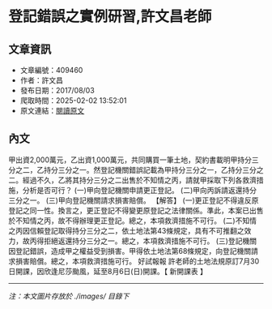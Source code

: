# 登記錯誤之實例研習,許文昌老師

## 文章資訊
- 文章編號：409460
- 作者：許文昌
- 發布日期：2017/08/03
- 爬取時間：2025-02-02 13:52:01
- 原文連結：[閱讀原文](https://real-estate.get.com.tw/Columns/detail.aspx?no=409460)

## 內文
甲出資2,000萬元，乙出資1,000萬元，共同購買一筆土地，契約書載明甲持分三分之二，乙持分三分之一。然登記機關錯誤記載為甲持分三分之一，乙持分三分之二。經過不久，乙將其持分三分之二出售於不知情之丙，請就甲採取下列各救濟措施，分析是否可行？
(一)甲向登記機關申請更正登記。
(二)甲向丙訴請返還持分三分之一。
(三)甲向登記機關請求損害賠償。
【解答】
(一)更正登記不得違反原登記之同一性。換言之，更正登記不得變更原登記之法律關係。準此，本案已出售於不知情之丙，故不得辦理更正登記。總之，本項救濟措施不可行。
(二)不知情之丙因信賴登記取得持分三分之二，依土地法第43條規定，具有不可推翻之效力，故丙得拒絕返還持分三分之一。總之，本項救濟措施不可行。
(三)登記機關因登記錯誤，造成甲之權益受到損害。甲得依土地法第68條規定，向登記機關請求損害賠償。總之，本項救濟措施可行。
好試報報
許老師的土地法規原訂7月30日開課，因欣逢尼莎颱風，延至8月6日(日)開課。【
新開課表
】

---
*注：本文圖片存放於 ./images/ 目錄下*
